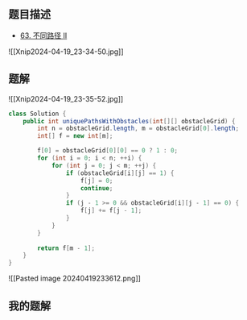 ## 题目描述

- [63. 不同路径 II](https://leetcode.cn/problems/unique-paths-ii/)

![[Xnip2024-04-19_23-34-50.jpg]]
## 题解

![[Xnip2024-04-19_23-35-52.jpg]]
```java
class Solution {
    public int uniquePathsWithObstacles(int[][] obstacleGrid) {
        int n = obstacleGrid.length, m = obstacleGrid[0].length;
        int[] f = new int[m];

        f[0] = obstacleGrid[0][0] == 0 ? 1 : 0;
        for (int i = 0; i < n; ++i) {
            for (int j = 0; j < m; ++j) {
                if (obstacleGrid[i][j] == 1) {
                    f[j] = 0;
                    continue;
                }
                if (j - 1 >= 0 && obstacleGrid[i][j - 1] == 0) {
                    f[j] += f[j - 1];
                }
            }
        }
        
        return f[m - 1];
    }
}

```

![[Pasted image 20240419233612.png]]
## 我的题解


```java

```